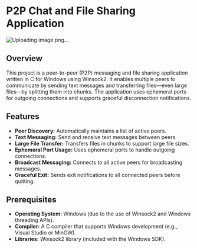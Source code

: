 # P2P Chat and File Sharing Application

![Uploading image.png…]()


## Overview

This project is a peer-to-peer (P2P) messaging and file sharing application written in C for Windows using Winsock2. It enables multiple peers to communicate by sending text messages and transferring files—even large files—by splitting them into chunks. The application uses ephemeral ports for outgoing connections and supports graceful disconnection notifications.

## Features

- **Peer Discovery:** Automatically maintains a list of active peers.
- **Text Messaging:** Send and receive text messages between peers.
- **Large File Transfer:** Transfers files in chunks to support large file sizes.
- **Ephemeral Port Usage:** Uses ephemeral ports to handle outgoing connections.
- **Broadcast Messaging:** Connects to all active peers for broadcasting messages.
- **Graceful Exit:** Sends exit notifications to all connected peers before quitting.

## Prerequisites

- **Operating System:** Windows (due to the use of Winsock2 and Windows threading APIs).
- **Compiler:** A C compiler that supports Windows development (e.g., Visual Studio or MinGW).
- **Libraries:** Winsock2 library (included with the Windows SDK).


